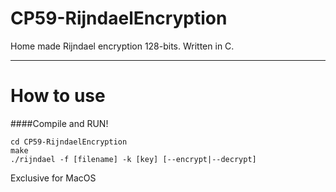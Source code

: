 # CP59-RijndaelEncryption
Home made Rijndael encryption 128-bits. Written in C.


- - - - 

# How to use #
####Compile and RUN!

	cd CP59-RijndaelEncryption
	make
	./rijndael -f [filename] -k [key] [--encrypt|--decrypt]

	
Exclusive for MacOS
